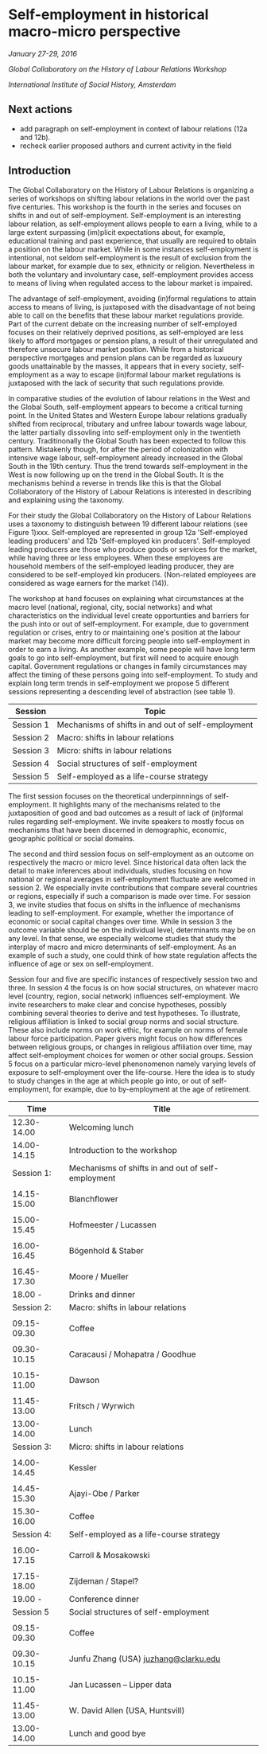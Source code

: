 # Self-employment in historical macro-micro perspective

*January 27-29, 2016*

*Global Collaboratory on the History of Labour Relations Workshop*

*International Institute of Social History, Amsterdam*



## Next actions
- add paragraph on self-employment in context of labour relations (12a and 12b).
- recheck earlier proposed authors and current activity in the field


## Introduction
The Global Collaboratory on the History of Labour Relations is organizing a series of workshops on shifting labour relations in the world over the past five centuries. This workshop is the fourth in the series and focuses on shifts in and out of self-employment. Self-employment is an interesting labour relation, as self-employment allows people to earn a living, while to a large extent surpassing (im)plicit expectations about, for example, educational training and past experience, that usually are required to obtain a position on the labour market. While in some instances self-employment is intentional, not seldom self-employment is the result of exclusion from the labour market, for example due to sex, ethnicity or religion. Nevertheless in both the voluntary and involuntary case, self-employment provides access to means of living when regulated access to the labour market is impaired.


The advantage of self-employment, avoiding (in)formal regulations to attain access to means of living, is juxtaposed with the disadvantage of not being able to call on the benefits that these labour market regulations provide. Part of the current debate on the increasing number of self-employed focuses on their relatively deprived positions, as self-employed are less likely to afford mortgages or pension plans, a result of their unregulated and therefore unsecure labour market position. While from a historical perspective mortgages and pension plans can be regarded as luxuoury goods unattainable by the masses, it appears that in every society, self-employment as a way to escape (in)formal labour market regulations is juxtaposed with the lack of security that such regulations provide. 

In comparative studies of the evolution of labour relations in the West and the Global South, self-employment appears to become a critical turning point. In the United States and Western Europe labour relations gradually shifted from reciprocal, tributary and unfree labour towards wage labour, the latter partially dissovling into self-employment only in the twentieth century. Traditinonally the Global South has been expected to follow this pattern. Mistakenly though, for after the period of colonization with intensive wage labour, self-employment already increased in the Global South in the 19th century. Thus the trend towards self-employment in the West is now following up on the trend in the Global South. It is the mechanisms behind a reverse in trends like this is that the Global Collaboratory of the History of Labour Relations is interested in describing and explaining using the taxonomy.

For their study the Global Collaboratory on the History of Labour Relations uses a taxonomy to distinguish between 19 different labour relations (see Figure 1)xxx. Self-employed are represented in group 12a 'Self-employed leading producers' and 12b 'Self-employed kin producers'. Self-employed leading producers are those who produce goods or services for the market, while having three or less employees. When these employees are household members of the self-employed leading producer, they are considered to be self-employed kin producers. (Non-related employees are considered as wage earners for the market (14)). 

The workshop at hand focuses on explaining what circumstances at the macro level (national, regional, city, social networks) and what characteristics on the individual level create opportunties and barriers for the push into or out of self-employment. For example, due to government regulation or crises, entry to or maintaining one's position at the labour market may become more difficult forcing people into self-employment in order to earn a living. As another example, some people will have long term goals to go into self-employment, but first will need to acquire enough capital. Government regulations or changes in family circumstances may affect the timing of these persons going into self-employment. To study and explain long term trends in self-employment we propose 5 different sessions representing a descending level of abstraction (see table 1).


| Session   | Topic                                              |
| ----------| -------------------------------------------------- |
| Session 1 | Mechanisms of shifts in and out of self-employment |
| Session 2 | Macro: shifts in labour relations	                 |
| Session 3 | Micro: shifts in labour relations                  |
| Session 4 | Social structures of self-employment               |
| Session 5 | Self-employed as a life-course strategy            | 


The first session focuses on the theoretical underpinnnings of self-employment. It highlights many of the mechanisms related to the juxtaposition of good and bad outcomes as a result of lack of (in)formal rules regarding self-employment. We invite speakers to mostly focus on mechanisms that have been discerned in demographic, economic, geographic political or social domains.

The second and third session focus on self-employment as an outcome on respectively the macro or micro level. Since historical data often lack the detail to make inferences about individuals, studies focusing on how national or regional averages in self-employment fluctuate are welcomed in session 2. We especially invite contributions that compare several countries or regions, especially if such a comparison is made over time. For session 3, we invite studies that focus on shifts in the influence of mechanisms leading to self-employment. For example, whether the importance of economic or social capital changes over time. While in session 3 the outcome variable should be on the individual level, determinants may be on any level. In that sense, we especially welcome studies that study the interplay of macro and micro determinants of self-employment. As an example of such a study, one could think of how state regulation affects the influence of age or sex on self-employment.

Session four and five are specific instances of respectively session two and three. In session 4 the focus is on how social structures, on whatever macro level (country, region, social network) influences self-employment. We invite researchers to make clear and concise hypotheses, possibly combining several theories to derive and test hypotheses. To illustrate, religious affiliation is linked to social group norms and social structure. These also include norms on work ethic, for example on norms of female labour force participation. Paper givers might focus on how differences between religious groups, or changes in religious affiliation over time, may affect self-employment choices for women or other social groups. Session 5 focus on a particular micro-level phenonomenon namely varying levels of exposure to self-employment over the life-course. Here the idea is to study to study changes in the age at which people go into, or out of self-employment, for example, due to by-employment at the age of retirement.

| Time        |                                            Title |
| ------------|--------------------------------------------------|
| 12.30-14.00 | Welcoming lunch                                  |
| 14.00-14.15 | Introduction to the workshop                     |
| Session 1:  | Mechanisms of shifts in and out of self-employment |
|||
| 14.15-15.00 | Blanchflower |
|||
| 15.00-15.45 | Hofmeester / Lucassen |  
|||
| 16.00-16.45 | Bögenhold & Staber| 
|||
| 16.45-17.30 | Moore / Mueller| 
| 18.00 -     | Drinks and dinner| 
| Session 2: |Macro: shifts in labour relations| 
|||
| 09.15-09.30| Coffee| 
|||
| 09.30-10.15| Caracausi / Mohapatra / Goodhue| 
|||
| 10.15-11.00| Dawson| 
|||
| 11.45-13.00| Fritsch / Wyrwich| 
| 13.00-14.00| Lunch| 
| Session 3: |Micro: shifts in labour relations| 
| | |
| 14.00-14.45|  Kessler| 
| | |
| 14.45-15.30|  Ajayi-Obe /  Parker | 
| 15.30-16.00 | Coffee| 
| Session 4:|  Self-employed as a life-course strategy| 
| | | 
| 16.00-17.15 | Carroll & Mosakowski| 
| | | 
| 17.15-18.00 | Zijdeman / Stapel?| 
| 19.00 - | Conference dinner| 
| Session 5| Social structures of self-employment| 
| | | 
| 09.15-09.30 | Coffee| 
| | | 
| 09.30-10.15|  Junfu Zhang (USA) juzhang@clarku.edu| 
| | | 
| 10.15-11.00 | Jan Lucassen – Lipper data| 
| | | 
| 11.45-13.00 | W. David Allen (USA, Huntsvill)| 
| 13.00-14.00|  Lunch and good bye| 

